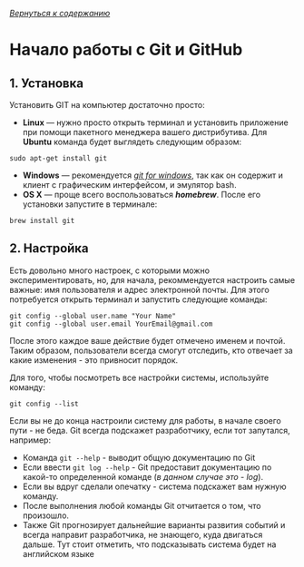 [*Вернуться к содержанию*](readme.md)

# **Начало работы с Git и GitHub**

## 1. Установка

Установить GIT на компьютер достаточно просто:
-  **Linux** — нужно просто открыть терминал и установить приложение при помощи пакетного менеджера вашего дистрибутива. Для **Ubuntu** команда будет выглядеть следующим образом:
~~~
sudo apt-get install git
~~~
-  **Windows** — рекомендуется [*git for windows*](https://git-scm.com/download/win), так как он содержит и клиент с графическим интерфейсом, и эмулятор bash.
-  **OS X** — проще всего воспользоваться ***homebrew***. После его установки запустите в терминале:

~~~
brew install git
~~~

## 2. Настройка

Есть довольно много настроек, с которыми можно экспериментировать, но, для начала, рекоммендуется настроить самые важные: имя пользователя и адрес электронной почты. Для этого потребуется открыть терминал и запустить следующие команды:

~~~
git config --global user.name "Your Name"
git config --global user.email YourEmail@gmail.com
~~~

После этого каждое ваше действие будет отмечено именем и почтой. Таким образом, пользователи всегда смогут отследить, кто отвечает за какие изменения - это привносит порядок.

Для того, чтобы посмотреть все настройки системы, используйте команду:

~~~
git config --list
~~~

Если вы не до конца настроили систему для работы, в начале своего пути - не беда. Git всегда подскажет разработчику, если тот запутался, например:

- Команда ```git --help``` - выводит общую документацию по Git
- Если ввести ```git log --help``` - Git предоставит документацию по какой-то определенной команде (*в данном случае это - log*).
- Если вы вдруг сделали опечатку - система подскажет вам нужную команду.
- После выполнения любой команды Git отчитается о том, что произошло.
- Также Git прогнозирует дальнейшие варианты развития событий и всегда направит разработчика, не знающего, куда двигаться дальше. Тут стоит отметить, что подсказывать система будет на английском языке
